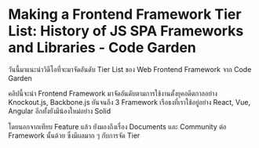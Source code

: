 
# Making a Frontend Framework Tier List: History of JS SPA Frameworks and Libraries - Code Garden

วันนี้มาแนะนำวิดีโอที่จะมาจัดอันดับ Tier List ของ Web Frontend Framework จาก Code Garden

คลิปนี้จะนำ Frontend Framework มาจัดอันดับตามการใช้งานตั้งยุคอดีตกาลอย่าง Knockout.js, Backbone.js ยันจนถึง 3 Framework เรือธงที่เราใช้อยู่อย่าง React, Vue, Angular อีกทั้งยังมีน้องใหม่อย่าง Solid

โดยนอกจากเทียบ Feature แล้ว ยังมองถึงเรื่อง Documents และ Community ต่อ Framework นั้นด้วย ซึ่งมีผลมาก ๆ กับการจัด Tier
